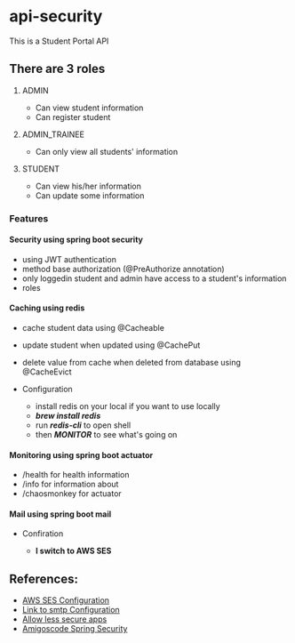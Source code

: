 # api-security
This is a Student Portal API

## There are 3 roles
1. ADMIN
   * Can view student information
   * Can register student

2. ADMIN_TRAINEE
   * Can only view all students' information 
3. STUDENT
   * Can view his/her information
   * Can update some information
### Features
#### Security using spring boot security
* using JWT authentication
* method base authorization (@PreAuthorize annotation)
* only loggedin student and admin have access to a student's information
* roles
#### Caching using redis
* cache student data using @Cacheable
* update student when updated using @CachePut
* delete value from cache when deleted from database using @CacheEvict
    
* Configuration
  * install redis on your local if you want to use locally
  * ***brew install redis***
  * run ***redis-cli*** to open shell
  * then ***MONITOR*** to see what's going on
#### Monitoring using spring boot actuator
  * /health for health information
  * /info for information about
  * /chaosmonkey for actuator
#### Mail using spring boot mail
  * Confiration
  
    * **I switch to AWS SES**
## References:
  * [AWS SES Configuration](https://mmafrar.medium.com/sending-emails-in-spring-boot-with-amazon-ses-smtp-interface-185fc7ca3725)
  * [Link to smtp Configuration](https://www.jotform.com/help/392-how-to-use-your-gmail-account-as-your-email-sender-via-smtp/)
  * [Allow less secure apps](https://www.google.com/settings/security/lesssecureapps)
  * [Amigoscode Spring Security](https://www.youtube.com/watch?v=her_7pa0vrg)